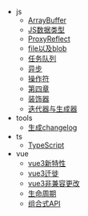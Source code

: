 - js
  - [ArrayBuffer](docs/js/ArrayBuffer)
  - [JS数据类型](docs/js/JS数据类型)
  - [ProxyReflect](docs/js/ProxyReflect)
  - [file以及blob](docs/js/file以及blob)
  - [任务队列](docs/js/任务队列)
  - [异步](docs/js/异步)
  - [操作符](docs/js/操作符)
  - [第四章](docs/js/第四章)
  - [装饰器](docs/js/装饰器)
  - [迭代器与生成器](docs/js/迭代器与生成器)
- tools
  - [生成changelog](docs/tools/生成changelog)
- ts
  - [TypeScript](docs/ts/TypeScript)
- vue
  - [vue3新特性](docs/vue/vue3新特性)
  - [vue3迁徙](docs/vue/vue3迁徙)
  - [vue3非兼容更改](docs/vue/vue3非兼容更改)
  - [生命周期](docs/vue/生命周期)
  - [组合式API](docs/vue/组合式API)
